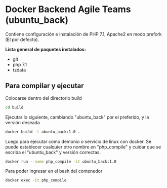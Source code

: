 # Docker Backend Agile Teams (ubuntu_back)

Contiene configuración e instalación de PHP 7.1, Apache2 en modo prefork (El por defecto).

**Lista general de paquetes instalados:**
- git
- php 7.1
- tzdata

## Para compilar y ejecutar

Colocarse dentro del directorio build
```bash
cd build
```
Ejecutar lo siguiente, cambiando "ubuntu_back" por el preferido, y la versión deseada
```bash
docker build -t ubuntu_back:1.0 .
```
Luego para ejecutar como demonio o servicio de linux con docker. Se puede establecer cualquier otro nombre en "php_compile" y cuidar que se escriba el "ubuntu_back" y versión correctas.
```bash
docker run --name php_compile -it ubuntu_back:1.0
```
Para poder ingresar en el bash del contenedor
```bash
docker exec -it php_compile
```

